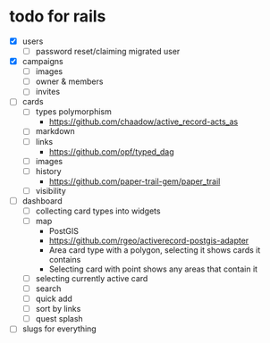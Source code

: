 # todo for rails

- [x] users
  	- [ ] password reset/claiming migrated user
- [x] campaigns
	- [ ] images
	- [ ] owner & members
	- [ ] invites
- [ ] cards
    - [ ] types polymorphism
		- https://github.com/chaadow/active_record-acts_as
	- [ ] markdown
	- [ ] links
		- https://github.com/opf/typed_dag
	- [ ] images
	- [ ] history
		- https://github.com/paper-trail-gem/paper_trail
	- [ ] visibility
- [ ] dashboard
    - [ ] collecting card types into widgets
	- [ ] map
		- PostGIS
		- https://github.com/rgeo/activerecord-postgis-adapter
		- Area card type with a polygon, selecting it shows cards it contains
		- Selecting card with point shows any areas that contain it
	- [ ] selecting currently active card
	- [ ] search
	- [ ] quick add
	- [ ] sort by links
	- [ ] quest splash
- [ ] slugs for everything
